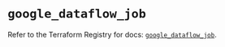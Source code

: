 # `google_dataflow_job`

Refer to the Terraform Registry for docs: [`google_dataflow_job`](https://registry.terraform.io/providers/hashicorp/google/6.18.0/docs/resources/dataflow_job).
